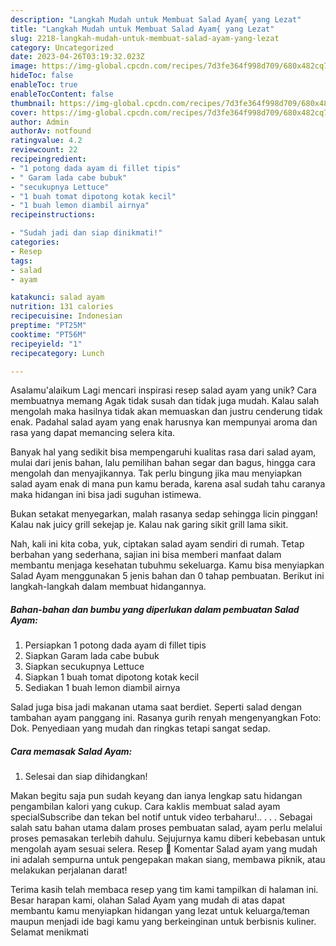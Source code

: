 ```yaml
---
description: "Langkah Mudah untuk Membuat Salad Ayam{ yang Lezat"
title: "Langkah Mudah untuk Membuat Salad Ayam{ yang Lezat"
slug: 2218-langkah-mudah-untuk-membuat-salad-ayam-yang-lezat
category: Uncategorized
date: 2023-04-26T03:19:32.023Z
image: https://img-global.cpcdn.com/recipes/7d3fe364f998d709/680x482cq70/salad-ayam-foto-resep-utama.jpg
hideToc: false
enableToc: true
enableTocContent: false
thumbnail: https://img-global.cpcdn.com/recipes/7d3fe364f998d709/680x482cq70/salad-ayam-foto-resep-utama.jpg
cover: https://img-global.cpcdn.com/recipes/7d3fe364f998d709/680x482cq70/salad-ayam-foto-resep-utama.jpg
author: Admin
authorAv: notfound
ratingvalue: 4.2
reviewcount: 22
recipeingredient:
- "1 potong dada ayam di fillet tipis"
- " Garam lada cabe bubuk"
- "secukupnya Lettuce"
- "1 buah tomat dipotong kotak kecil"
- "1 buah lemon diambil airnya"
recipeinstructions:

- "Sudah jadi dan siap dinikmati!"
categories:
- Resep
tags:
- salad
- ayam

katakunci: salad ayam 
nutrition: 131 calories
recipecuisine: Indonesian
preptime: "PT25M"
cooktime: "PT56M"
recipeyield: "1"
recipecategory: Lunch

---
```



Asalamu'alaikum Lagi mencari inspirasi resep salad ayam yang unik? Cara membuatnya memang Agak tidak susah dan tidak juga mudah. Kalau salah mengolah maka hasilnya tidak akan memuaskan dan justru cenderung tidak enak. Padahal salad ayam yang enak harusnya kan mempunyai aroma dan rasa yang dapat memancing selera kita.


Banyak hal yang sedikit bisa mempengaruhi kualitas rasa dari salad ayam, mulai dari jenis bahan, lalu pemilihan bahan segar dan bagus, hingga cara mengolah dan menyajikannya. Tak perlu bingung jika mau menyiapkan salad ayam enak di mana pun kamu berada, karena asal sudah tahu caranya maka hidangan ini bisa jadi suguhan istimewa.

Bukan setakat menyegarkan, malah rasanya sedap sehingga licin pinggan! Kalau nak juicy grill sekejap je. Kalau nak garing sikit grill lama sikit.


Nah, kali ini kita coba, yuk, ciptakan salad ayam sendiri di rumah. Tetap berbahan yang sederhana, sajian ini bisa memberi manfaat dalam membantu menjaga kesehatan tubuhmu sekeluarga. Kamu bisa menyiapkan Salad Ayam menggunakan 5 jenis bahan dan 0 tahap pembuatan. Berikut ini langkah-langkah dalam membuat hidangannya.

<!--inarticleads1-->

##### Bahan-bahan dan bumbu yang diperlukan dalam pembuatan Salad Ayam:

1. Persiapkan 1 potong dada ayam di fillet tipis
1. Siapkan  Garam lada cabe bubuk
1. Siapkan secukupnya Lettuce
1. Siapkan 1 buah tomat dipotong kotak kecil
1. Sediakan 1 buah lemon diambil airnya


Salad juga bisa jadi makanan utama saat berdiet. Seperti salad dengan tambahan ayam panggang ini. Rasanya gurih renyah mengenyangkan Foto: Dok. Penyediaan yang mudah dan ringkas tetapi sangat sedap. 

<!--inarticleads2-->

##### Cara memasak Salad Ayam:


1. Selesai dan siap dihidangkan!

Makan begitu saja pun sudah keyang dan ianya lengkap satu hidangan pengambilan kalori yang cukup. Cara kaklis membuat salad ayam specialSubscribe dan tekan bel notif untuk video terbaharu!.. . . . Sebagai salah satu bahan utama dalam proses pembuatan salad, ayam perlu melalui proses pemasakan terlebih dahulu. Sejujurnya kamu diberi kebebasan untuk mengolah ayam sesuai selera. Resep 💬 Komentar Salad ayam yang mudah ini adalah sempurna untuk pengepakan makan siang, membawa piknik, atau melakukan perjalanan darat! 

Terima kasih telah membaca resep yang tim kami tampilkan di halaman ini. Besar harapan kami, olahan Salad Ayam yang mudah di atas dapat membantu kamu menyiapkan hidangan yang lezat untuk keluarga/teman maupun menjadi ide bagi kamu yang berkeinginan untuk berbisnis kuliner. Selamat menikmati
